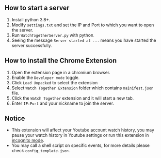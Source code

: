 ## How to start a server
1. Install python 3.8+.
2. Modify `settings.txt` and set the IP and Port to which you want to open the server.
3. Run `WatchTogetherServer.py` with python.
4. Seeing the message `Server started at ...` means you have started the server successfully.

## How to install the Chrome Extension
1. Open the extension page in a chromium browser.
2. Enable the `Developer mode` toggle.
3. Click `Load Unpacked` to select the extension
4. Select `Watch Together Extension` folder which contains `mainifest.json` file.
5. Click the `Watch Together` extension and it will start a new tab.
6. Enter `IP:Port` and your nickname to join the server.

## Notice
- This extension will affect your Youtube account watch history, you may pause your watch history in Youtube settings or run this extension in [incognito mode](https://support.google.com/chrome/a/answer/13130396).
- You may call a shell script on specific events, for more details please check `config_template.json`.
